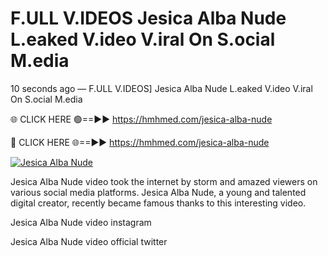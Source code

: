 # F.ULL V.IDEOS Jesica Alba Nude L.eaked V.ideo V.iral On S.ocial M.edia

10 seconds ago — F.ULL V.IDEOS] Jesica Alba Nude L.eaked V.ideo V.iral On S.ocial M.edia

🌐 CLICK HERE 🟢==►► https://hmhmed.com/jesica-alba-nude

🔴 CLICK HERE 🌐==►► https://hmhmed.com/jesica-alba-nude

[![Jesica Alba Nude](https://i.imgur.com/dJHk4Zq.gif)](https://hmhmed.com/jesica-alba-nude)

Jesica Alba Nude video took the internet by storm and amazed viewers on various social media platforms. Jesica Alba Nude, a young and talented digital creator, recently became famous thanks to this interesting video.

Jesica Alba Nude video instagram

Jesica Alba Nude video official twitter